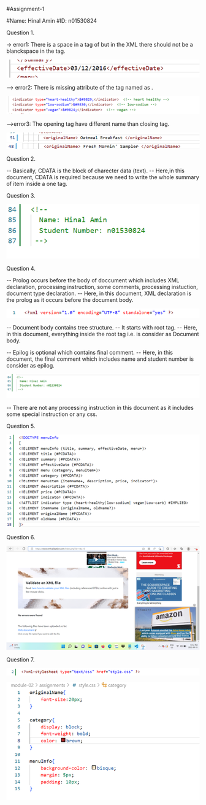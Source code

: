 #Assignment-1

#Name: Hinal Amin
#ID: n01530824

Question 1.

-> error1:
There is a space in a tag of <effective date> but in the XML there should not be a blanckspace in the tag.

![image info](../assignments/error-1.png)

--> error2:
There is missing attribute of the tag named as <indicator>.

![image info](../assignments/error-2.png)

-->error3:
The opening tag have different name than closing tag.

![image info](../assignments/error-3.png)
![image info](../assignments/error-4.png)

Question 2.

-- Basically, CDATA is the block of charecter data (text).
-- Here,in this document, CDATA is required because we need to write the whole summary of item inside a one tag.

Question 3.

![image info](../assignments/Q3-commentline.png)

Question 4.

-- Prolog occurs before the body of doccument which includes XML declaration, processing instruction, some comments, processing instuction, document type declaration.
-- Here, in this document, XML declaration is the prolog as it occurs before the document body.

![image info](../assignments/prolog.png)

-- Document body contains tree structure.
-- It starts with root tag.
-- Here, in this document, everything inside the root tag i.e.<menuInfo> is consider as Document body.

-- Epilog is optional which contains final comment.
-- Here, in this document, the final comment which includes name and student number is consider as epilog.

![image info](../assignments/epilog.png)

-- There are not any processing instruction in this document as it includes some special instruction or any css.

Question 5.

![image info](../assignments/DTD.png)

Question 6.

![image info](../assignments/valid.png)

Question 7.

![image info](../assignments/declarationofCSS.png)


![image info](../assignments/contentofCSS.png)